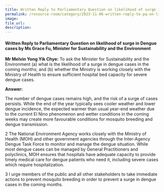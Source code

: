 ```yaml
---
title: Written Reply to Parliamentary Question on likelihood of surge in Dengue cases by Ms Grace Fu, Minister for Sustainability and the Environment
permalink: /resource-room/category/2023-11-06-written-reply-to-pq-on-likelihood-of-surge-in-dengue-cases/
image:
file_url:
description:
---
```

 
#### Written Reply to Parliamentary Question on likelihood of surge in Dengue cases by Ms Grace Fu, Minister for Sustainability and the Environment
 
**Mr Melvin Yong Yik Chye:**  To ask the Minister for Sustainability and the Environment (a) what is the likelihood of a surge in dengue cases in the coming months; and (b) whether the Ministry is working closely with the Ministry of Health to ensure sufficient hospital bed capacity for severe dengue cases.

**Answer:**

The number of dengue cases remains high, and the risk of a surge of cases persists. While the end of the year typically sees cooler weather and lower dengue incidence, the expected warmer than usual year-end weather due to the current El Nino phenomenon and wetter conditions in the coming weeks may create more favourable conditions for mosquito breeding and dengue transmission.

2 The National Environment Agency works closely with the Ministry of Health (MOH) and other government agencies through the Inter-Agency Dengue Task Force to monitor and manage the dengue situation. While most dengue cases can be managed by General Practitioners and polyclinics, MOH ensures that hospitals have adequate capacity to provide timely medical care for dengue patients who need it, including severe cases which require hospitalization.

3 I urge members of the public and all other stakeholders to take immediate actions to prevent mosquito breeding in order to prevent a surge in dengue cases in the coming months.
